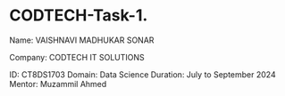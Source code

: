 # CODTECH-Task-1.
Name: VAISHNAVI MADHUKAR SONAR

Company: CODTECH IT SOLUTIONS

ID: CT8DS1703
Domain: Data Science
Duration: July to September 2024
Mentor: Muzammil Ahmed


